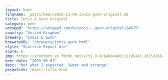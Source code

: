 ```yaml
---
layout: beer
filename: _posts/beer/2016-11-09-innis-gunn-original.md
title: Innis & Gunn original
category: beer
untappd: "https://untappd.com/b/innis---gunn-original/24675"
country: "United Kingdom"
brewery: "Innis & Gunn"
breweryURL: "/brewery/innis-gunn.html"
style: "Scottish Export Ale"
score: 6
img: https://scontent.xx.fbcdn.net/v/t1.0-0/p480x480/11196243_10153268257703745_5034055497574956739_n.jpg?oh=bdc8b92c8bd31fc094362ef0e8907255&oe=5A190501
beer-date: "2015-05-01"
desc: "Not what I expected. Sweet and strange"
permalink: /beer/:title.html
---
```

